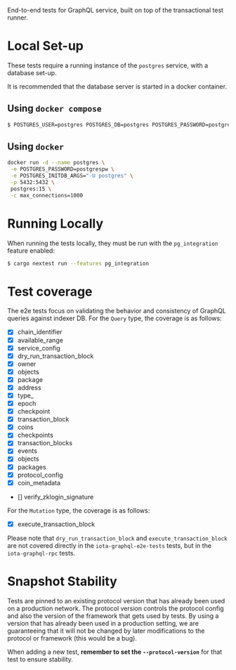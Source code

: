 End-to-end tests for GraphQL service, built on top of the transactional test
runner.

# Local Set-up

These tests require a running instance of the `postgres` service, with a
database set-up.

It is recommended that the database server is started in a docker container.

## Using `docker compose`

```sh
$ POSTGRES_USER=postgres POSTGRES_DB=postgres POSTGRES_PASSWORD=postgrespw POSTGRES_INITDB_ARGS="-U postgres" docker compose -f docker/pg-services-local/docker-compose.yaml up -d postgres
```

## Using `docker`

```sh
docker run -d --name postgres \
 -e POSTGRES_PASSWORD=postgrespw \
 -e POSTGRES_INITDB_ARGS="-U postgres" \
 -p 5432:5432 \
 postgres:15 \
 -c max_connections=1000
```

# Running Locally

When running the tests locally, they must be run with the `pg_integration`
feature enabled:

```sh
$ cargo nextest run --features pg_integration
```

# Test coverage

The e2e tests focus on validating the behavior and consistency of GraphQL queries against indexer DB.
For the `Query` type, the coverage is as follows:

- [x] chain_identifier
- [x] available_range
- [x] service_config
- [x] dry_run_transaction_block
- [x] owner
- [x] objects
- [x] package
- [x] address
- [x] type_
- [x] epoch
- [x] checkpoint
- [x] transaction_block
- [x] coins
- [x] checkpoints
- [x] transaction_blocks
- [x] events
- [x] objects
- [x] packages
- [x] protocol_config
- [x] coin_metadata
- [] verify_zklogin_signature

For the `Mutation` type, the coverage is as follows:

- [x] execute_transaction_block

Please note that `dry_run_transaction_block` and `execute_transaction_block` are not covered directly in the `iota-graphql-e2e-tests` tests, but in the `iota-graphql-rpc` tests.

# Snapshot Stability

Tests are pinned to an existing protocol version that has already been used on a
production network. The protocol version controls the protocol config and also
the version of the framework that gets used by tests. By using a version that
has already been used in a production setting, we are guaranteeing that it will
not be changed by later modifications to the protocol or framework (this would
be a bug).

When adding a new test, **remember to set the `--protocol-version`** for that
test to ensure stability.
